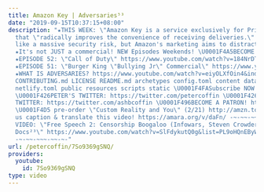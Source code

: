 ```yaml
---
title: Amazon Key | Adversaries⁵³
date: "2019-09-15T10:37:15+08:00"
description: "★THIS WEEK: \"Amazon Key is a service exclusively for Prime members
  that \"radically improves the convenience of receiving deliveries.\" Key sounds
  like a massive security risk, but Amazon's marketing aims to distract us from this.\"
  ★It's not JUST a commercial! NEW Episodes Weekends! \U0001F4A5BECOME A PATRON: http://patreon.com/petercoffin
  ★EPISODE 52: \"Call of Duty\" https://www.youtube.com/watch?v=184NrDTTYbc&list=PL9oHQnEByWyXeSTT3Vm3oyTR-e3Tg0Vj0
  ★EPISODE 51: \"Burger King \"Bullying Jr\" Commercial\" https://www.youtube.com/watch?v=lfpqC6g1VzM&list=PL9oHQnEByWyXeSTT3Vm3oyTR-e3Tg0Vj0
  ★WHAT IS ADVERSARIES? https://www.youtube.com/watch?v=eiyOLXfOin4&index=3&list=PL9oHQnEByWyXeSTT3Vm3oyTR-e3Tg0Vj0
  CONTRIBUTING.md LICENSE README.md archetypes config.toml content data i18n layouts
  netlify.toml public resources scripts static \U0001F4FASubscribe NOW! http://petercoff.in/subscribe
  \U0001F426PETER'S TWITTER: https://twitter.com/petercoffin \U0001F426ASHLEIGH'S
  TWITTER: https://twitter.com/ashbcoffin \U0001F496BECOME A PATRON! http://patreon.com/petercoffin
  \U0001F4D5 pre-order \"Custom Reality and You\" (2/21) http://amzn.to/2FEsqJR Help
  us caption & translate this video! https://amara.org/v/daFn/ -~-~~-~~~-~~-~- NEW
  VIDEO: \"Free Speech 2: Censorship Boogaloo (Infowars, Steven Crowder) | Very Important
  Docs²³\" https://www.youtube.com/watch?v=SlFdykutQ0g&list=PL9oHQnEByWyXObkJN9YYQS9hxBjpN8RLG
  -~-~~-~~~-~~-~-"
url: /petercoffin/7So9369gSNQ/
providers:
  youtube:
    id: 7So9369gSNQ
type: video
---
```

